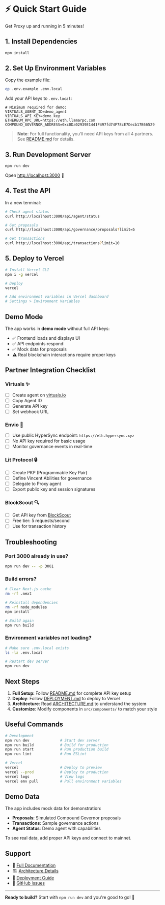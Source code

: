 # ⚡ Quick Start Guide

Get Proxy up and running in 5 minutes!

## 1. Install Dependencies

```bash
npm install
```

## 2. Set Up Environment Variables

Copy the example file:

```bash
cp .env.example .env.local
```

Add your API keys to `.env.local`:

```env
# Minimum required for demo:
VIRTUALS_AGENT_ID=demo_agent
VIRTUALS_API_KEY=demo_key
ETHEREUM_RPC_URL=https://eth.llamarpc.com
COMPOUND_GOVERNOR_ADDRESS=0xc0Da02939E1441F497fd74F78cE7Decb17B66529
```

> **Note**: For full functionality, you'll need API keys from all 4 partners. See [README.md](./README.md) for details.

## 3. Run Development Server

```bash
npm run dev
```

Open [http://localhost:3000](http://localhost:3000) 🎉

## 4. Test the API

In a new terminal:

```bash
# Check agent status
curl http://localhost:3000/api/agent/status

# Get proposals
curl http://localhost:3000/api/governance/proposals?limit=5

# Get transactions
curl http://localhost:3000/api/transactions?limit=10
```

## 5. Deploy to Vercel

```bash
# Install Vercel CLI
npm i -g vercel

# Deploy
vercel

# Add environment variables in Vercel dashboard
# Settings > Environment Variables
```

## Demo Mode

The app works in **demo mode** without full API keys:

- ✅ Frontend loads and displays UI
- ✅ API endpoints respond
- ✅ Mock data for proposals
- ⚠️ Real blockchain interactions require proper keys

## Partner Integration Checklist

### Virtuals ✨
- [ ] Create agent on [virtuals.io](https://virtuals.io)
- [ ] Copy Agent ID
- [ ] Generate API key
- [ ] Set webhook URL

### Envio 📡
- [ ] Use public HyperSync endpoint: `https://eth.hypersync.xyz`
- [ ] No API key required for basic usage
- [ ] Monitor governance events in real-time

### Lit Protocol 🔒
- [ ] Create PKP (Programmable Key Pair)
- [ ] Define Vincent Abilities for governance
- [ ] Delegate to Proxy agent
- [ ] Export public key and session signatures

### BlockScout 🔍
- [ ] Get API key from [BlockScout](https://eth.blockscout.com)
- [ ] Free tier: 5 requests/second
- [ ] Use for transaction history

## Troubleshooting

### Port 3000 already in use?

```bash
npm run dev -- -p 3001
```

### Build errors?

```bash
# Clear Next.js cache
rm -rf .next

# Reinstall dependencies
rm -rf node_modules
npm install

# Build again
npm run build
```

### Environment variables not loading?

```bash
# Make sure .env.local exists
ls -la .env.local

# Restart dev server
npm run dev
```

## Next Steps

1. **Full Setup**: Follow [README.md](./README.md) for complete API key setup
2. **Deploy**: Follow [DEPLOYMENT.md](./DEPLOYMENT.md) to deploy to Vercel
3. **Architecture**: Read [ARCHITECTURE.md](./ARCHITECTURE.md) to understand the system
4. **Customize**: Modify components in `src/components/` to match your style

## Useful Commands

```bash
# Development
npm run dev              # Start dev server
npm run build            # Build for production
npm run start            # Run production build
npm run lint             # Run ESLint

# Vercel
vercel                   # Deploy to preview
vercel --prod            # Deploy to production
vercel logs              # View logs
vercel env pull          # Pull environment variables
```

## Demo Data

The app includes mock data for demonstration:

- **Proposals**: Simulated Compound Governor proposals
- **Transactions**: Sample governance actions
- **Agent Status**: Demo agent with capabilities

To see real data, add proper API keys and connect to mainnet.

## Support

- 📖 [Full Documentation](./README.md)
- 🏗️ [Architecture Details](./ARCHITECTURE.md)
- 🚀 [Deployment Guide](./DEPLOYMENT.md)
- 💬 [GitHub Issues](https://github.com/yourusername/proxy-ethglobal/issues)

---

**Ready to build?** Start with `npm run dev` and you're good to go! 🚀

